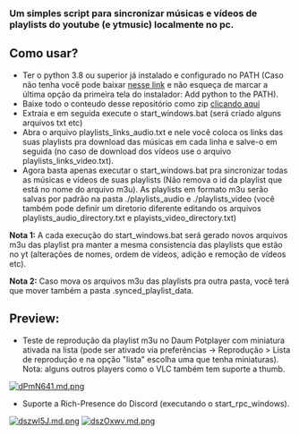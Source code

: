 ### Um simples script para sincronizar músicas e vídeos de playlists do youtube (e ytmusic) localmente no pc.

## Como usar?
* Ter o python 3.8 ou superior já instalado e configurado no PATH (Caso não tenha você pode baixar [nesse link](<https://www.python.org/>) e não esqueça de marcar a última opção da primeira tela do instalador: Add python to the PATH).
* Baixe todo o conteudo desse repositório como zip [clicando aqui](https://github.com/zRitsu/youtube-playlist-sync/archive/refs/heads/main.zip)
* Extraia e em seguida execute o start_windows.bat (será criado alguns arquivos txt etc)
* Abra o arquivo playlists_links_audio.txt e nele você coloca os links das suas playlists pra download das músicas em cada linha e salve-o em seguida (no caso de download dos vídeos use o arquivo playlists_links_video.txt).
* Agora basta apenas executar o start_windows.bat pra sincronizar todas as músicas e vídeos de suas playlists (Não remova o id da playlist que está no nome do arquivo m3u). As playlists em formato m3u serão salvas por padrão na pasta ./playlists_audio e ./playlists_video (você também pode definir um diretorio diferente editando os arquivos playlists_audio_directory.txt e playists_video_directory.txt)

**Nota 1:** A cada execução do start_windows.bat será gerado novos arquivos m3u das playlist pra manter a mesma consistencia das playlists que estão no yt (alterações de nomes, ordem de vídeos, adição e remoção de vídeos etc).

**Nota 2:** Caso mova os arquivos m3u das playlists pra outra pasta, você terá que mover também a pasta .synced_playlist_data. 

## Preview:

* Teste de reprodução da playlist m3u no Daum Potplayer com miniatura ativada na lista (pode ser ativado via preferências -> Reprodução > Lista de reprodução e na opção "lista" escolha uma que tenha miniaturas). Nota: alguns outros players como o VLC também tem suporte a thumb.

[![dPmN641.md.png](https://iili.io/dPmN641.md.png)](https://freeimage.host/i/dPmN641)

* Suporte a Rich-Presence do Discord (executando o start_rpc_windows).

[![dszwI5J.md.png](https://iili.io/dszwI5J.md.png)](https://freeimage.host/i/dszwI5J) [![dszOxwv.md.png](https://iili.io/dszOxwv.md.png)](https://freeimage.host/i/dszOxwv)
